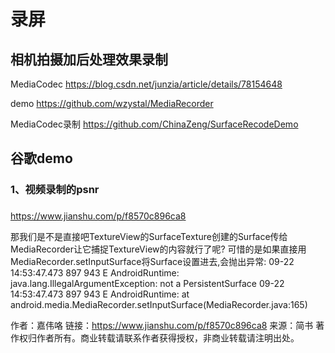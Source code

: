 
# 录屏

## 相机拍摄加后处理效果录制
MediaCodec
https://blog.csdn.net/junzia/article/details/78154648

demo
https://github.com/wzystal/MediaRecorder

MediaCodec录制
https://github.com/ChinaZeng/SurfaceRecodeDemo
## 谷歌demo

### 1、视频录制的psnr


### 
https://www.jianshu.com/p/f8570c896ca8

那我们是不是直接吧TextureView的SurfaceTexture创建的Surface传给MediaRecorder让它捕捉TextureView的内容就行了呢?
可惜的是如果直接用MediaRecorder.setInputSurface将Surface设置进去,会抛出异常:
09-22 14:53:47.473   897   943 E AndroidRuntime: java.lang.IllegalArgumentException: not a PersistentSurface
09-22 14:53:47.473   897   943 E AndroidRuntime:        at android.media.MediaRecorder.setInputSurface(MediaRecorder.java:165)

作者：嘉伟咯
链接：https://www.jianshu.com/p/f8570c896ca8
来源：简书
著作权归作者所有。商业转载请联系作者获得授权，非商业转载请注明出处。